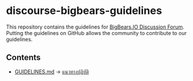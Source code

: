 # discourse-bigbears-guidelines

This repository contains the guidelines for [BigBears.IO Discussion Forum](https://forums.bigbears.io/).
Putting the guidelines on GitHub allows the community to contribute to our guidelines.

## Contents

- [GUIDELINES.md](./GUIDELINES.md) &rarr; [แนวทางปฏิบัติ](https://forums.bigbears.io/guidelines)
